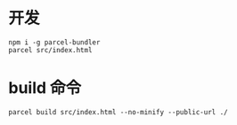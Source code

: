 # 开发

```
npm i -g parcel-bundler
parcel src/index.html
```

# build 命令

```
parcel build src/index.html --no-minify --public-url ./
```